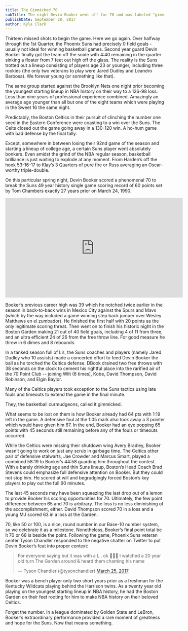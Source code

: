 ```yaml
---
title: The Gimmicked 70
subTitle: The night Devin Booker went off for 70 and was labeled "gimmicked."
publishDate: September 28, 2017
author: Kyle Clark
---
```

Thirteen missed shots to begin the game.  Here we go again.  Over halfway through the 1st Quarter, the Phoenix Suns had precisely 0 field goals - usually not ideal for winning basketball games.  Second year guard Devin Booker finally got the team off the snide with 4:40 remaining in the quarter sinking a floater from 7 feet out high off the glass.  The reality is the Suns trotted out a lineup consisting of players age 23 or younger, including three rookies (the only two veterans to play were Jared Dudley and Leandro Barbosa).  We forever young (or something like that).

The same group started against the Brooklyn Nets one night prior becoming the youngest starting lineup in NBA history on their way to a 126-98 loss.  Less than nine years of professional experience combined.  Amazingly an average age younger than all but one of the eight teams which were playing in the Sweet 16 the same night.

Predictably, the Boston Celtics in their pursuit of clinching the number one seed in the Eastern Conference were coasting to a win over the Suns.  The Celts closed out the game going away in a 130-120 win.  A ho-hum game with bad defense by the final tally.

Except, somewhere in between losing their 92nd game of the season and starting a lineup of college age, a certain Suns player went absolutely bonkers.  Even amidst the grind of the NBA regular season, basketball brilliance is just waiting to explode at any moment.  From Harden’s off the hook 53-16-17 to Klay’s 3 Quarters of pure fire or Russ averaging an Oscar-worthy triple-double.

On this particular spring night, Devin Booker scored a phenomenal 70 to break the Suns 49 year history single game scoring record of 60 points set by Tom Chambers exactly 27 years prior on March 24, 1990.

<iframe width="560" height="315" src="https://www.youtube-nocookie.com/embed/PeZEmaX4cEE" frameborder="0" allowfullscreen></iframe>

Booker’s previous career high was 39 which he notched twice earlier in the season in back-to-back wins in Mexico City against the Spurs and Mavs (which by the way included a game winning step back jumper over Wesley Matthews en el zumbador).  He finished the first half with 20 points as the only legitimate scoring threat.  Then went on to finish his historic night in the Boston Garden making 21 out of 40 field goals, including 4 of 11 from three, and an ultra efficient 24 of 26 from the free throw line.  For good measure he threw in 6 dimes and 8 rebounds.

In a tanked season full of L’s, the Suns coaches and players (namely Jared Dudley who 10 assists) made a concerted effort to feed Devin Booker the ball as he torched the Celtics defense.  DBook drained two free throws with 38 seconds on the clock to cement his rightful place into the rarified air of the 70 Point Club -- joining Wilt (6 times), Kobe, David Thompson, David Robinson, and Elgin Baylor.

Many of the Celtics players took exception to the Suns tactics using late fouls and timeouts to extend the game in the final minute.

They, the basketball curmudgeons, called it gimmicked.

What seems to be lost on them is how Booker already had 64 pts with 1:19 left in the game.  A defensive foul at the 1:05 mark also took away a 3 pointer which would have given him 67.  In the end, Booker had an eye popping 65 points with 45 seconds still remaining before any of the fouls or timeouts occurred.

While the Celtics were missing their shutdown wing Avery Bradley, Booker wasn’t going to work on just any scrub in garbage time.  The Celtics other pair of defensive stalwarts, Jae Crowder and Marcus Smart, played a combined 58:19 to Booker’s 44:58 guarding him throughout the contest.  With a barely drinking age and thin Suns lineup, Boston’s Head Coach Brad Stevens could emphasize full defensive attention on Booker.  But they could not stop him.  He scored at will and begrudgingly forced Boston’s key players to play out the full 60 minutes.

The last 45 seconds may have been squeezing the last drop out of a lemon to provide Booker his scoring opportunities for 70.  Ultimately, the few point difference between 65 and 70 is arbitrary.  The loss is no less diminishing of the accomplishment, either.  David Thompson scored 70 in a loss and a young MJ scored 63 in a loss at the Garden.

70, like 50 or 100, is a nice, round number in our Base-10 number system, so we celebrate it as a milestone.  Nonetheless, Booker’s final point total be it 70 or 68 is beside the point.  Following the game, Phoenix Suns veteran center Tyson Chandler responded to the negative chatter on Twitter to put Devin Booker’s feat into proper context:

<blockquote class="twitter-tweet" data-lang="en"><p lang="en" dir="ltr">For everyone saying but it was with a L.. ok 🤷🏽‍♂️ I watched a 20 year old turn The Garden around &amp; heard them chanting his name</p>&mdash; Tyson Chandler (@tysonchandler) <a href="https://twitter.com/tysonchandler/status/845472327085281280?ref_src=twsrc%5Etfw">March 25, 2017</a></blockquote>
<script async src="//platform.twitter.com/widgets.js" charset="utf-8"></script>

Booker was a bench player only two short years prior as a freshman for the Kentucky Wildcats playing behind the Harrison twins.  As a twenty year old playing on the youngest starting lineup in NBA history, he had the Boston Garden on their feet rooting for him to make NBA history on their beloved Celtics.

Forget the number.  In a league dominated by Golden State and LeBron, Booker’s extraordinary performance provided a rare moment of greatness and hope for the Suns.  Now that means something.
